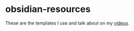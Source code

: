 # obsidian-resources

These are the templates I use and talk about on my [videos](www.youtube.com/fromsergio).
